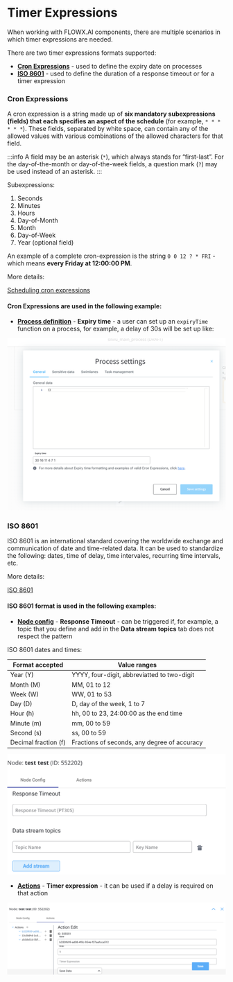 # Timer Expressions

When working with FLOWX.AI components, there are multiple scenarios in which timer expressions are needed.

There are two timer expressions formats supported:

* [**Cron Expressions**](#cron-expressions) - used to define the expiry date on processes
* [**ISO 8601**](#iso-8601) - used to define the duration of a response timeout or for a timer expression

### **Cron Expressions**

A cron expression is a string made up of **six mandatory subexpressions (fields) that each specifies an aspect of the schedule** (for example,  `* * * * * *`). These fields, separated by white space, can contain any of the allowed values with various combinations of the allowed characters for that field.

:::info
A field may be an asterisk (`*`), which always stands for “first-last”. For the day-of-the-month or day-of-the-week fields, a question mark (`?`) may be used instead of an asterisk.
:::

Subexpressions:

1. Seconds
2. Minutes
3. Hours
4. Day-of-Month
5. Month
6. Day-of-Week
7. Year (optional field)

An example of a complete cron-expression is the string `0 0 12 ? * FRI` - which means **every Friday at 12:00:00 PM**.

More details:

[Scheduling cron expressions](https://docs.spring.io/spring-framework/docs/current/reference/html/integration.html#scheduling-cron-expression)

#### Cron Expressions are used in the following example:

* [**Process definition**](../../building-blocks/process/process-definition/process-definition.md) - **Expiry time** - a user can set up an `expiryTime` function on a process, for example, a delay of 30s will be set up like:

![](./img/timer_process_settings.png)

### **ISO 8601**

ISO 8601 is an international standard covering the worldwide exchange and communication of date and time-related data. It can be used to standardize the following: dates, time of delay, time intervales, recurring time intervals, etc.

More details:

[ISO 8601](https://www.digi.com/resources/documentation/digidocs/90001437-13/reference/r_iso_8601_duration_format.htm)

#### ISO 8601 format is used in the following examples:

* [**Node config**](../../building-blocks/node/node.md) - **Response Timeout** - can be triggered if, for example, a topic that you define and add in the **Data stream topics** tab does not respect the pattern

ISO 8601 dates and times:

| Format accepted      | Value ranges                                 |
| -------------------- | -------------------------------------------- |
| Year (Y)             | YYYY, four-digit, abbreviatted to two-digit  |
| Month (M)            | MM, 01 to 12                                 |
| Week (W)             | WW, 01 to 53                                 |
| Day (D)              | D, day of the week, 1 to 7                   |
| Hour (h)             | hh, 00 to 23, 24:00:00 as the end time       |
| Minute (m)           | mm, 00 to 59                                 |
| Second (s)           | ss, 00 to 59                                 |
| Decimal fraction (f) | Fractions of seconds, any degree of accuracy |

![](./img/timer_response_timeout.png)

* [**Actions**](../../building-blocks/actions.md) - **Timer expression** - it can be used if a delay is required on that action

![](./img/timer_action_edit.png)